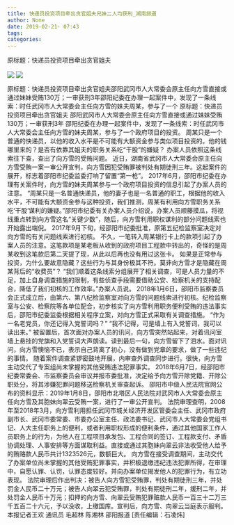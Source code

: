 ```yaml
---
title: 快递员投资项目牵出贪官姐夫兄妹二人均获刑_湖南频道
author: None
date: 2019-02-21- 07:43
tags: 
categories: 
---
```

原标题：快递员投资项目牵出贪官姐夫
<!-- more -->
                
<img align="center" border="0" src="http://p1.ifengimg.com/a/2019_08/986ec2eaef6169a_size44_w280_h186.jpg" />
                
<img align="center" border="0" src="http://p2.ifengimg.com/a/2016/0810/204c433878d5cf9size1_w16_h16.png" />
            
原标题：快递员投资项目牵出贪官姐夫邵阳武冈市人大常委会原主任向方雪直接或通过妹妹受贿130万；一审获刑3年邵阳纪委在办理一起案件中，发现了一条线索：时任武冈市人大常委会主任向方雪的妹夫周某，参与了一个
原标题：快递员投资项目牵出贪官姐夫
邵阳武冈市人大常委会原主任向方雪直接或通过妹妹受贿130万；一审获刑3年
邵阳纪委在办理一起案件中，发现了一条线索：时任武冈市人大常委会主任向方雪的妹夫周某，参与了一个政府项目的投资。
周某只是一个普通的快递员，以他的收入水平是不可能有大额资金参与类似项目投资的。他的钱哪里来的？是否有依靠其姐夫的职务关系吃“干股”的嫌疑？
办案人员依照这条线索往下查，查出了向方雪的受贿问题。
近日，湖南省武冈市人大常委会原主任向方雪受贿一案一审公开宣判，向方雪因犯受贿罪被判处有期徒刑三年。这起案件的展开，标志着邵阳市纪委监委打响了留置“第一枪”。
2017年6月，邵阳市纪委在办理有关案件时，向方雪的妹夫周某参与一个政府项目投资的信息引起了办案人员的注意。
“周某只是一名普通快递员，他的妻子也是一名普通的职工，根据他的收入水平，不可能有大额资金参与这种投资，我们推测，周某有利用向方雪职务关系吃‘干股’谋利的嫌疑。”邵阳市纪委有关办案人员介绍说，办案人员顺藤摸瓜，将视线重点转到向方雪这名“关键少数”，随后，向方雪利用职权谋利的部分问题线索也开始露出端倪。
2017年9月下旬，经邵阳市纪委批准，原第五纪检监察室决定对向方雪的有关问题线索进行初核。
不久，一笔转入周某银行卡上的款项引起了办案人员的注意。这笔款项是某老板从收到的政府项目工程款中转出的，奇怪的是周某收到这笔款后第二天提了现，从此以后再也没有用过这张卡。
如果是正常参与投资，为什么要故意隐藏？这些行为与其身份极其不符。莫非向方雪才是隐藏在周某背后的“收费员”？
“我们顺着这条线索分组展开了相关调查，可是人员力量的不足，加上自身调查措施的限制，有些侦查手段需要借助公安、检察机关的支持配合，降低了我们初核的工作效率。”办案人员说。
2018年1月6日，邵阳市监察委员会正式成立后，由第六、第八纪检监察室对向方雪的问题线索进行初核。纪检监察室与公安、检察院等各单位配合，初步核实了向方雪利用职务便利受贿的违法事实后，邵阳市纪委监委根据相关程序立案，对向方雪正式采取有关调查措施。
“作为一名老党员，你还记得入党誓词吗？”
“我不记得，可是墙上有入党誓词，我可以读出来。”
被留置后，首次面对办案人员的讯问，向方雪突然站起来，对着讯问室墙上悬挂的党旗和入党誓词大声朗读。读到最后一句，向方雪留下了泪水。面对讯问，向方雪懊恼不已，表示自己背离了初心，没有做到党章的要求，做了一些违纪的事情。
随着案件调查紧锣密鼓地开展，内审查外调查同步进行。很快，向方雪主动交代了专案组尚未掌握的其他受贿违法犯罪事实。
2018年6月7日，经邵阳市纪委常委会、市监察委员会审议并报市委批准，决定给予向方雪开除党籍、开除公职处分，将其涉嫌犯罪问题移送检察机关审查起诉。
邵阳市中级人民法院官网公布的资料显示：2019年1月8日，邵阳市北塔区人民法院对武冈市人大常委会原主任向方雪及其胞妹向翠云受贿一案，进行了一审公开宣判。
法院审理查明，2008年至2018年3月，向方雪利用担任武冈市城关经济开发区管委会主任、武冈市政府副市长、武冈市委常委、市委办公室主任、政法委书记、武冈市人大常委会党组书记、人大主任职务上的便利，或者利用职权形成的便利条件，通过其他国家工作人员职务上的行为，为他人在工程项目承发包、工程合同的签订、工程款支付、矛盾协调处理、人事安排等方面谋取利益。直接或通过其胞妹向翠云非法收受他人给予的贿赂款人民币共计1323526元，数额巨大。
向方雪在接受调查期间，主动交代了办案单位尚未掌握的其他受贿犯罪事实，并积极退缴违纪违法犯罪所得，在审理中，自愿认罪、认罚，认罪态度较好。并向办案单位揭发他人的犯罪行为，有立功表现。
法院审理后作出判决：被告人向方雪犯受贿罪，判处有期徒刑三年，并处罚金人民币二十万元；被告人向翠云犯受贿罪，判处有期徒刑二年，缓刑二年，并处罚金人民币十万元；扣押的向方雪、向翠云受贿犯罪赃款人民币一百三十二万三千五百二十六元，予以没收，上缴国库。宣判后，向方雪、向翠云当庭表示服判。
本报记者王欢 通讯员 毛超林 陈湘林 邵阳报道
[责任编辑：石凌炜]
            
